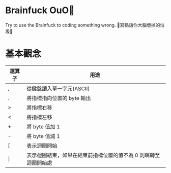 # Brainfuck OuO🖕
Try to use the Brainfuck to coding something wrong.
🖕寫點讓你大腦壞掉的垃圾🖕

# 基本觀念


|運算子| 用途 |
| --- | --- |
| ,   | 從鍵盤讀入單一字元(ASCII) |
| . | 將指標指向位置的 byte 輸出 |
| > | 將指標右移 |
| < | 將指標左移 |
| + | 將 byte 值加 1
| - | 將 byte 值減 1
| \[ | 表示迴圈開始 |
| \] | 表示迴圈結束，如果在結束前指標位置的值不為 0 則跳轉至迴圈開始處 |
